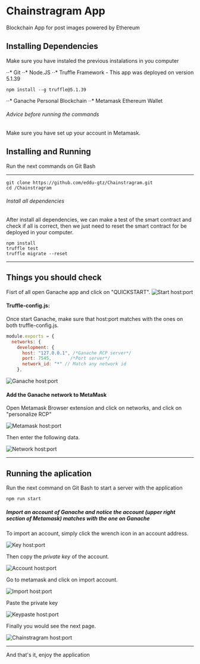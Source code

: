 # Chainstragram App
Blockchain App for post images powered by Ethereum

## Installing Dependencies
Make sure you have instaled the previous instalations in you computer

⋅⋅* Git
⋅⋅* Node.JS
⋅⋅* Truffle Framework - This app was deployed on version 5.1.39
``` console
npm install --g truffle@5.1.39
```
⋅⋅* Ganache Personal Blockchain
⋅⋅* Metamask Ethereum Wallet

###### Advice before running the commands
Make sure you have set up your account in Metamask.

## Installing and Running
Run the next commands on Git Bash
***

``` console
git clone https://github.com/eddu-gtz/Chainstragram.git
cd /Chainstragram
```

###### Install all dependencies
After install all dependencies, we can make a test of the smart contract and check if all is correct, then we just need to reset the smart contract for be deployed in your computer.

``` console
npm install
truffle test
truffle migrate --reset
```
***

## Things you should check

Fisrt of all open Ganache app and click on "QUICKSTART".
![Start host:port](/screenshots/ganache-start.jpg)

#### Truffle-config.js:
Once start Ganache, make sure that host:port matches with the ones on both truffle-config.js.

```javascript
module.exports = {
  networks: {
    development: {
      host: "127.0.0.1", /*Ganache RCP server*/
      port: 7545,       /*Port server*/
      network_id: "*" // Match any network id
    },
```

![Ganache host:port](/screenshots/ganache_hostport.jpg)

#### Add the Ganache network to MetaMask

Open Metamask Browser extension and click on networks, and click on "personalize RCP"

![Metamask host:port](/screenshots/network-metamask-1.png)

Then enter the following data.  

![Network host:port](/screenshots/network-metamask-2.png)

---

## Running the aplication

Run the next command on Git Bash to start a server with the application

``` console
npm run start
```

##### Import an account of Ganache and notice the account (upper right section of Metamask) matches with the one on Ganache

To import an account, simply click the wrench icon in an account address.

![Key host:port](/screenshots/ganache-account.jpg)

Then copy the *private key* of the account.

![Account host:port](/screenshots/account.jpg)

Go to metamask and click on import account.

![Import host:port](/screenshots/import.png)

Paste the private key

![Keypaste host:port](/screenshots/key.png)

Finally you would see the next page.

![Chainstragram host:port](/screenshots/chainstragram.jpg)

---

And that's it, enjoy the application
